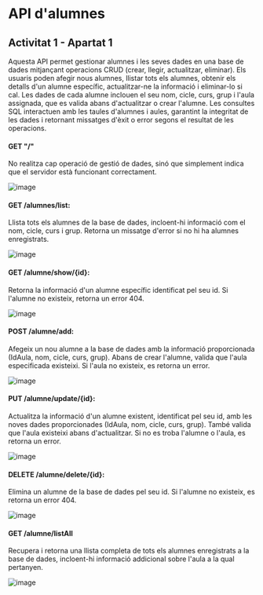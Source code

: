 # API d'alumnes
## Activitat 1 - Apartat 1
Aquesta API permet gestionar alumnes i les seves dades en una base de dades mitjançant operacions CRUD (crear, llegir, actualitzar, eliminar). 
Els usuaris poden afegir nous alumnes, llistar tots els alumnes, obtenir els detalls d'un alumne específic, actualitzar-ne la informació i eliminar-lo si cal. 
Les dades de cada alumne inclouen el seu nom, cicle, curs, grup i l'aula assignada, que es valida abans d'actualitzar o crear l'alumne. 
Les consultes SQL interactuen amb les taules d'alumnes i aules, garantint la integritat de les dades i retornant missatges d'èxit o error segons el resultat de les operacions.

#### GET "/"
No realitza cap operació de gestió de dades, sinó que simplement indica que el servidor està funcionant correctament.

![image](https://github.com/user-attachments/assets/5388c8c9-6cef-49d9-b8ab-1af11fe9fc51)

#### GET /alumnes/list: 
Llista tots els alumnes de la base de dades, incloent-hi informació com el nom, cicle, curs i grup. Retorna un missatge d'error si no hi ha alumnes enregistrats.

![image](https://github.com/user-attachments/assets/c86ea9bb-d89e-4a78-8c30-04095483fad3)

#### GET /alumne/show/{id}: 
Retorna la informació d'un alumne específic identificat pel seu id. Si l'alumne no existeix, retorna un error 404.

![image](https://github.com/user-attachments/assets/d4494fda-3dff-4abb-a4ea-892d655ed31c)

#### POST /alumne/add: 
Afegeix un nou alumne a la base de dades amb la informació proporcionada (IdAula, nom, cicle, curs, grup). Abans de crear l'alumne, valida que l'aula especificada existeixi. Si l'aula no existeix, es retorna un error.

![image](https://github.com/user-attachments/assets/85cb8c85-7e68-46ad-8161-5d67857f2f2a)

#### PUT /alumne/update/{id}: 
Actualitza la informació d'un alumne existent, identificat pel seu id, amb les noves dades proporcionades (IdAula, nom, cicle, curs, grup). També valida que l'aula existeixi abans d'actualitzar. Si no es troba l'alumne o l'aula, es retorna un error.

![image](https://github.com/user-attachments/assets/976c30bc-f7b7-4b02-8bde-37e101ede3b5)

#### DELETE /alumne/delete/{id}: 
Elimina un alumne de la base de dades pel seu id. Si l'alumne no existeix, es retorna un error 404.

![image](https://github.com/user-attachments/assets/c9a6fe04-72db-4705-a8e6-44367edbddb6)

#### GET /alumne/listAll 
Recupera i retorna una llista completa de tots els alumnes enregistrats a la base de dades, incloent-hi informació addicional sobre l'aula a la qual pertanyen.

![image](https://github.com/user-attachments/assets/2aa3b37c-bd33-4450-9f9e-1d56b60057d3)

